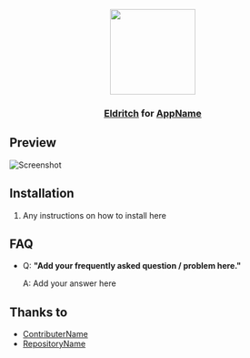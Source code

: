 <!-- DO NOT CHANGE THIS -->
<p align="center">
<img src="https://raw.github.com/eldritch-theme/eldritch/master/assets/logo/logo.png" width=150>
</p>
<h3 align="center">
  <a href="https://github.com/eldritch-theme">Eldritch</a> for <a href="https://google.com">AppName</a>
</h3>

## Preview
<!-- Your screenshot should go here -->
<img src="screenshot.png" alt="Screenshot"/><br/>

## Installation
1. Any instructions on how to install here

<!-- If you want to provide install from source options, you can use the following template: -->
<!-- ### Installation From Source -->
<!-- 1. Any instructions here -->

## FAQ
<!-- Add any common questions or problems people might have with this theme. -->
<!-- If there are none, remove this section. -->
- Q: **"Add your frequently asked question / problem here."**

  A: Add your answer here

## Thanks to
<!-- Add any major people who contributed on the repository, or any repository the theme is based off of. -->
<!-- If there are none, remove this section. -->
- [ContributerName](https://github.com/jacobrreed)
- [RepositoryName](https://github.com/eldritch-theme/eldritch)
